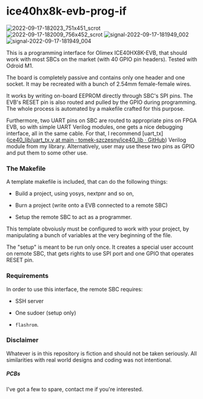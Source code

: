 # ice40hx8k-evb-prog-if

![2022-09-17-182023_751x451_scrot](https://user-images.githubusercontent.com/44300715/190866536-572b4098-bab8-4b28-83ec-5b2d2c6a9b61.png)
![2022-09-17-182009_756x452_scrot](https://user-images.githubusercontent.com/44300715/190866542-d409e447-4a2c-4719-a986-5e8022baa7b2.png)
![signal-2022-09-17-181949_002](https://user-images.githubusercontent.com/44300715/190866549-0c66c733-47b1-4bdf-8699-ef01ad4a3365.jpeg)
![signal-2022-09-17-181949_004](https://user-images.githubusercontent.com/44300715/190866564-5bbf08c2-9c8c-4e6b-87a6-9750baba8a9b.jpeg)

This is a programming interface for Olimex ICE40HX8K-EVB, that should work with most SBCs on the market (with 40 GPIO pin headers). Tested with Odroid M1.

The board is completely passive and contains only one header and one socket. It may be recreated with a bunch of 2.54mm female-female wires.

It works by writing on-board EEPROM directly through SBC's SPI pins. The EVB's RESET pin is also routed and pulled by the GPIO during programming. The whole process is automated by a makefile crafted for this purpose.

Furthermore, two UART pins on SBC are routed to appropriate pins on FPGA EVB, so with simple UART Verilog modules, one gets a nice debugging interface, all in the same cable. For that, I recommend [uart_tx]([ice40_lib/uart_tx.v at main · tomek-szczesny/ice40_lib · GitHub](https://github.com/tomek-szczesny/ice40_lib/blob/main/uart_tx.v)) Verilog module from my library. Alternatively, user may use these two pins as GPIO and put them to some other use.

### The Makefile

A template makefile is included, that can do the following things:

- Build a project, using yosys, nextpnr and so on,

- Burn a project (write onto a EVB connected to a remote SBC)

- Setup the remote SBC to act as a programmer.

This template obvoiusly must be configured to work with your project, by manipulating a bunch of variables at the very beginning of the file.

The "setup" is meant to be run only once. It creates a special user account on remote SBC, that gets rights to use SPI port and one GPIO that operates RESET pin.

### Requirements

In order to use this interface, the remote SBC requires:

- SSH server

- One sudoer (setup only)

- `flashrom`.

### Disclaimer

Whatever is in this repository is fiction and should not be taken seriously. All similarities with real world designs and coding was not intentional.

##### PCBs

I've got a few to spare, contact me if you're interested.